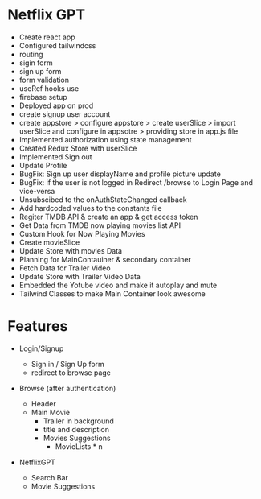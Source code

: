 # Netflix GPT

- Create react app
- Configured tailwindcss
- routing
- sigin form
- sign up form
- form validation
- useRef hooks use
- firebase setup
- Deployed app on prod
- create signup user account
- create appstore > configure appstore > create userSlice > import userSlice and configure in appsotre > providing store in app.js file
- Implemented authorization using state management
- Created Redux Store with userSlice
- Implemented Sign out
- Update Profile
- BugFix: Sign up user displayName and profile picture update
- BugFix: if the user is not logged in Redirect /browse to Login Page and vice-versa
- Unsubscibed to the onAuthStateChanged callback
- Add hardcoded values to the constants file
- Regiter TMDB API & create an app & get access token
- Get Data from TMDB now playing movies list API
- Custom Hook for Now Playing Movies
- Create movieSlice
- Update Store with movies Data
- Planning for MainContauiner & secondary container
- Fetch Data for Trailer Video
- Update Store with Trailer Video Data
- Embedded the Yotube video and make it autoplay and mute
- Tailwind Classes to make Main Container look awesome

# Features

- Login/Signup
  - Sign in / Sign Up form
  - redirect to browse page
- Browse (after authentication)

  - Header
  - Main Movie
    - Trailer in background
    - title and description
    - Movies Suggestions
      - MovieLists \* n

- NetflixGPT
  - Search Bar
  - Movie Suggestions
